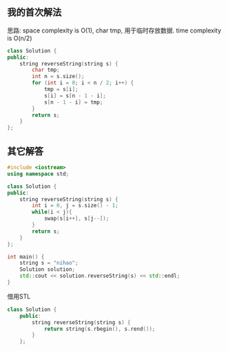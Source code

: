 ## 我的首次解法
思路:
space complexity is O(1), char tmp, 用于临时存放数据.
time complexity is O(n/2)

```c++
class Solution {
public:
    string reverseString(string s) {
        char tmp;
        int n = s.size();
        for (int i = 0; i < n / 2; i++) {
            tmp = s[i];
            s[i] = s[n - 1 - i];
            s[n - 1 - i] = tmp;
        }
        return s;
    }
};
```


## 其它解答

```c++
#include <iostream>
using namespace std;

class Solution {
public:
    string reverseString(string s) {
        int i = 0, j = s.size() - 1;
        while(i < j){
            swap(s[i++], s[j--]); 
        }
        return s;
    }
};

int main() {
    string s = "nihao";
    Solution solution;
    std::cout << solution.reverseString(s) << std::endl;
}
```


借用STL
```c++
class Solution {
    public:
        string reverseString(string s) {
            return string(s.rbegin(), s.rend());
        }
    };
```